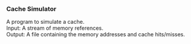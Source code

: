 ### Cache Simulator <br />

A program to simulate a cache. </br >
Input: A stream of memory references. <br />
Output: A file containing the memory addresses and cache hits/misses. <br />